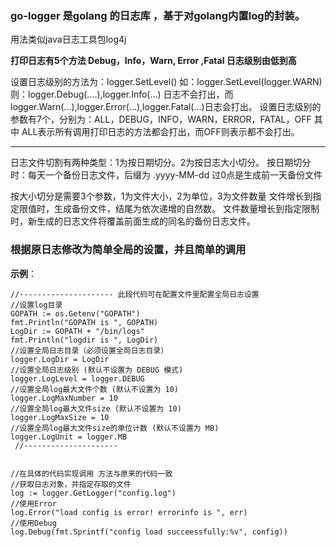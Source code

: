 ### go-logger 是golang 的日志库 ，基于对golang内置log的封装。
用法类似java日志工具包log4j

**打印日志有5个方法 Debug，Info，Warn, Error ,Fatal  日志级别由低到高**

设置日志级别的方法为：logger.SetLevel() 如：logger.SetLevel(logger.WARN)
则：logger.Debug(....),logger.Info(...) 日志不会打出，而 
 logger.Warn(...),logger.Error(...),logger.Fatal(...)日志会打出。
设置日志级别的参数有7个，分别为：ALL，DEBUG，INFO，WARN，ERROR，FATAL，OFF
其中 ALL表示所有调用打印日志的方法都会打出，而OFF则表示都不会打出。

***

日志文件切割有两种类型：1为按日期切分。2为按日志大小切分。
按日期切分时：每天一个备份日志文件，后缀为 .yyyy-MM-dd 
过0点是生成前一天备份文件

按大小切分是需要3个参数，1为文件大小，2为单位，3为文件数量
文件增长到指定限值时，生成备份文件，结尾为依次递增的自然数。
文件数量增长到指定限制时，新生成的日志文件将覆盖前面生成的同名的备份日志文件。


### 根据原日志修改为简单全局的设置，并且简单的调用

**示例**：

    //--------------------- 此段代码可在配置文件里配置全局日志设置
  	//设置log目录
  	GOPATH := os.Getenv("GOPATH")
  	fmt.Println("GOPATH is ", GOPATH)
  	LogDir := GOPATH + "/bin/logs"
  	fmt.Println("logdir is ", LogDir)
  	//设置全局日志目录（必须设置全局日志目录）
  	logger.LogDir = LogDir
  	//设置全局日志级别 (默认不设置为 DEBUG 模式)
  	logger.LogLevel = logger.DEBUG
  	//设置全局log最大文件个数 (默认不设置为 10)
    logger.LogMaxNumber = 10
    //设置全局log最大文件size (默认不设置为 10)
    logger.LogMaxSize = 10
    //设置全局log最大文件size的单位计数 (默认不设置为 MB)
    logger.LogUnit = logger.MB
     //---------------------


    //在具体的代码实现调用 方法与原来的代码一致
  	//获取日志对象，并指定存取的文件
    log := logger.GetLogger("config.log")
    //使用Error
    log.Error("load config is error! errorinfo is ", err)
    //使用Debug
    log.Debug(fmt.Sprintf("config load succeessfully:%v", config))



